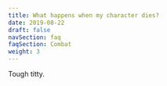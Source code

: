 ```yaml
---
title: What happens when my character dies?
date: 2019-08-22
draft: false
navSection: faq
faqSection: Combat
weight: 3
---
```


Tough titty.
